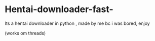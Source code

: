 # Hentai-downloader-fast-

Its a hentai downloader in python , made by me bc i was bored, enjoy 

(works om threads)
